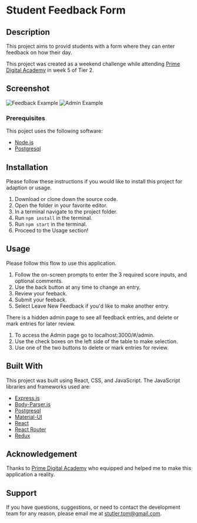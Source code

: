 # Student Feedback Form

## Description

This project aims to provid students with a form where they can enter feedback on how their day.

This project was created as a weekend challenge while attending [Prime Digital Academy](www.primeacademy.io) in week 5 of Tier 2.

## Screenshot
![Feedback Example](github.com/MadTofu22/redux-feedback-loop/blob/master/public/images/feedback_example.png)
![Admin Example](github.com/MadTofu22/redux-feedback-loop/blob/master/public/images/admin_example.png)

### Prerequisites
This poject uses the following software:

- [Node.js](https://nodejs.org/en/)
- [Postgresql](https://www.postgresql.org)

## Installation
Please follow these instructions if you would like to install this project for adaption or usage.

1. Download or clone down the source code.
2. Open the folder in your favorite editor.
3. In a terminal navigate to the project folder.
4. Run `npm install` in the terminal.
5. Run `npm start` in the terminal.
6. Proceed to the Usage section!

## Usage
Please follow this flow to use this application.

1. Follow the on-screen prompts to enter the 3 required score inputs, and optional comments.
2. Use the back button at any time to change an entry.
3. Review your feeback.
4. Submit your feeback.
5. Select Leave New Feedback if you'd like to make another entry.

There is a hidden admin page to see all feedback entries, and delete or mark entries for later review.
1. To access the Admin page go to localhost:3000/#/admin.
2. Use the check boxes on the left side of the table to make selection.
3. Use one of the two buttons to delete or mark entries for review.

## Built With
This project was built using React, CSS, and JavaScript.
The JavaScript libraries and frameworks used are:
- [Express.js](https://expressjs.com)
- [Body-Parser.js](https://www.npmjs.com/package/body-parser)
- [Postgresql](https://www.postgresql.org)
- [Material-UI](https://material-ui.com)
- [React](https://reactjs.org)
- [React Router](https://reactrouter.com)
- [Redux](https://redux.js.org)

## Acknowledgement
Thanks to [Prime Digital Academy](www.primeacademy.io) who equipped and helped me to make this application a reality.

## Support
If you have questions, suggestions, or need to contact the development team for any reason, please email me at [stutler.tom@gmail.com](www.google.com).